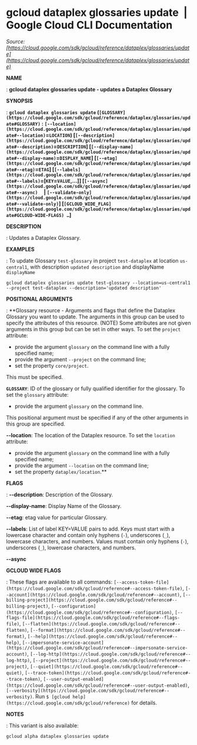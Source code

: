 # gcloud dataplex glossaries update  |  Google Cloud CLI Documentation

*Source: [https://cloud.google.com/sdk/gcloud/reference/dataplex/glossaries/update](https://cloud.google.com/sdk/gcloud/reference/dataplex/glossaries/update)*

**NAME**

: **gcloud dataplex glossaries update - updates a Dataplex Glossary**

**SYNOPSIS**

: **`gcloud dataplex glossaries update` (`[GLOSSARY](https://cloud.google.com/sdk/gcloud/reference/dataplex/glossaries/update#GLOSSARY)` : `[--location](https://cloud.google.com/sdk/gcloud/reference/dataplex/glossaries/update#--location)`=`LOCATION`) [`[--description](https://cloud.google.com/sdk/gcloud/reference/dataplex/glossaries/update#--description)`=`DESCRIPTION`] [`[--display-name](https://cloud.google.com/sdk/gcloud/reference/dataplex/glossaries/update#--display-name)`=`DISPLAY_NAME`] [`[--etag](https://cloud.google.com/sdk/gcloud/reference/dataplex/glossaries/update#--etag)`=`ETAG`] [`[--labels](https://cloud.google.com/sdk/gcloud/reference/dataplex/glossaries/update#--labels)`=[`KEY`=`VALUE`,…]] [`[--async](https://cloud.google.com/sdk/gcloud/reference/dataplex/glossaries/update#--async)`     | `[--validate-only](https://cloud.google.com/sdk/gcloud/reference/dataplex/glossaries/update#--validate-only)`] [`[GCLOUD_WIDE_FLAG](https://cloud.google.com/sdk/gcloud/reference/dataplex/glossaries/update#GCLOUD-WIDE-FLAGS) …`]**

**DESCRIPTION**

: Updates a Dataplex Glossary.

**EXAMPLES**

: To update Glossary `test-glossary` in project
`test-dataplex` at location `us-central1`, with
description `updated description` and displayName
`displayName`
```
gcloud dataplex glossaries update test-glossary --location=us-central1 --project test-dataplex --description='updated description'
```

**POSITIONAL ARGUMENTS**

: **Glossary resource - Arguments and flags that define the Dataplex Glossary you
want to update. The arguments in this group can be used to specify the
attributes of this resource. (NOTE) Some attributes are not given arguments in
this group but can be set in other ways.
To set the `project` attribute:

- provide the argument `glossary` on the command line with a fully
specified name;
- provide the argument `--project` on the command line;
- set the property `core/project`.

This must be specified.

**`GLOSSARY`**:
ID of the glossary or fully qualified identifier for the glossary.
To set the `glossary` attribute:

- provide the argument `glossary` on the command line.

This positional argument must be specified if any of the other arguments in this
group are specified.

**--location**:
The location of the Dataplex resource.
To set the `location` attribute:

- provide the argument `glossary` on the command line with a fully
specified name;
- provide the argument `--location` on the command line;
- set the property `dataplex/location`.**

**FLAGS**

: **--description**:
Description of the Glossary.

**--display-name**:
Display Name of the Glossary.

**--etag**:
etag value for particular Glossary.

**--labels**:
List of label KEY=VALUE pairs to add.
Keys must start with a lowercase character and contain only hyphens
(`-`), underscores (`_`), lowercase characters, and
numbers. Values must contain only hyphens (`-`), underscores
(`_`), lowercase characters, and numbers.

**--async**

**GCLOUD WIDE FLAGS**

: These flags are available to all commands: `[--access-token-file](https://cloud.google.com/sdk/gcloud/reference#--access-token-file)`,
`[--account](https://cloud.google.com/sdk/gcloud/reference#--account)`, `[--billing-project](https://cloud.google.com/sdk/gcloud/reference#--billing-project)`,
`[--configuration](https://cloud.google.com/sdk/gcloud/reference#--configuration)`,
`[--flags-file](https://cloud.google.com/sdk/gcloud/reference#--flags-file)`,
`[--flatten](https://cloud.google.com/sdk/gcloud/reference#--flatten)`, `[--format](https://cloud.google.com/sdk/gcloud/reference#--format)`, `[--help](https://cloud.google.com/sdk/gcloud/reference#--help)`, `[--impersonate-service-account](https://cloud.google.com/sdk/gcloud/reference#--impersonate-service-account)`,
`[--log-http](https://cloud.google.com/sdk/gcloud/reference#--log-http)`,
`[--project](https://cloud.google.com/sdk/gcloud/reference#--project)`, `[--quiet](https://cloud.google.com/sdk/gcloud/reference#--quiet)`, `[--trace-token](https://cloud.google.com/sdk/gcloud/reference#--trace-token)`, `[--user-output-enabled](https://cloud.google.com/sdk/gcloud/reference#--user-output-enabled)`,
`[--verbosity](https://cloud.google.com/sdk/gcloud/reference#--verbosity)`.
Run `$ [gcloud help](https://cloud.google.com/sdk/gcloud/reference)` for details.

**NOTES**

: This variant is also available:

```
gcloud alpha dataplex glossaries update
```